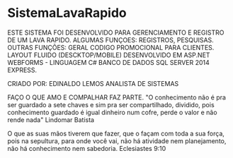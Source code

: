 # SistemaLavaRapido
ESTE SISTEMA FOI DESENVOLVIDO PARA GERENCIAMENTO E REGISTRO DE UM LAVA RAPIDO.
ALGUMAS FUNÇOES: REGISTROS, PESQUISAS. 
OUTRAS FUNÇÕES: GERAL CODIGO PROMOCIONAL PARA CLIENTES.
LAYOUT FLUIDO (DESCKTOP/MOBILE)
DESENVOLVIDO EM ASP.NET WEBFORMS - LINGUAGEM C# 
BANCO DE DADOS SQL SERVER 2014 EXPRESS.

CRIADO POR: EDINALDO LEMOS
ANALISTA DE SISTEMAS

FAÇO O QUE AMO E COMPALHAR FAZ PARTE.
"O conhecimento não é pra ser guardado a sete chaves e sim pra ser compartilhado, dividido,
 pois conhecimento guardado é igual dinheiro num cofre, perde o valor e não rende nada"
 Lindomar Batista
 
 O que as suas mãos tiverem que fazer, que o façam com toda a sua força, pois na sepultura, 
 para onde você vai, não há atividade nem planejamento, não há conhecimento nem sabedoria. 
 Eclesiastes 9:10
